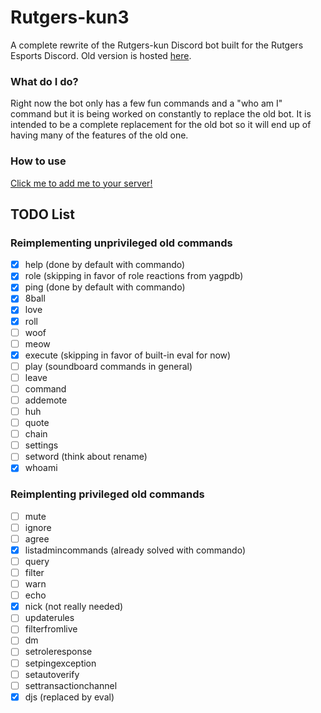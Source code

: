 # Rutgers-kun3

A complete rewrite of the Rutgers-kun Discord bot built for the Rutgers Esports Discord. Old version is hosted [here](https://github.com/sriRacha21/Rutgers-kun).

### What do I do?
Right now the bot only has a few fun commands and a "who am I" command but it is being worked on constantly to replace the old bot. It is intended to be a complete replacement for the old bot so it will end up of having many of the features of the old one.

### How to use
[Click me to add me to your server!](https://discordapp.com/api/oauth2/authorize?client_id=662131823278817280&permissions=0&scope=bot)

## TODO List
### Reimplementing unprivileged old commands
- [x] help (done by default with commando)
- [x] role (skipping in favor of role reactions from yagpdb)
- [x] ping (done by default with commando)
- [x] 8ball 
- [x] love
- [x] roll
- [ ] woof
- [ ] meow
- [x] execute (skipping in favor of built-in eval for now)
- [ ] play (soundboard commands in general)
- [ ] leave
- [ ] command
- [ ] addemote
- [ ] huh
- [ ] quote
- [ ] chain
- [ ] settings
- [ ] setword (think about rename)
- [x] whoami
### Reimplenting privileged old commands
- [ ] mute
- [ ] ignore
- [ ] agree
- [x] listadmincommands (already solved with commando)
- [ ] query 
- [ ] filter
- [ ] warn
- [ ] echo
- [x] nick (not really needed)
- [ ] updaterules
- [ ] filterfromlive
- [ ] dm
- [ ] setroleresponse
- [ ] setpingexception
- [ ] setautoverify
- [ ] settransactionchannel
- [x] djs (replaced by eval)